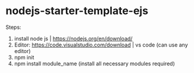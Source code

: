 # nodejs-starter-template-ejs

Steps:
1. install node js | https://nodejs.org/en/download/
2. Editor: https://code.visualstudio.com/download | vs code (can use any editor)
3. npm init
4. npm install module_name (install all necessary modules required)
